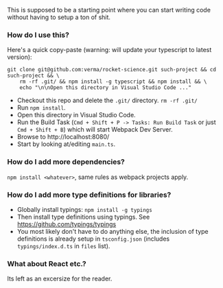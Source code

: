 This is supposed to be a starting point where you can start writing code without having to setup a ton of shit.

### How do I use this?

Here's a quick copy-paste (warning: will update your typescript to latest version):

    git clone git@github.com:verma/rocket-science.git such-project && cd such-project && \
        rm -rf .git/ && npm install -g typescript && npm install && \
        echo "\n\nOpen this directory in Visual Studio Code ..."

 - Checkout this repo and delete the `.git/` directory. `rm -rf .git/`
 - Run `npm install`.
 - Open this directory in Visual Studio Code.
 - Run the Build Task (`Cmd + Shift + P -> Tasks: Run Build Task` or just `Cmd + Shift + B`) which will start Webpack Dev Server.
 - Browse to http://localhost:8080/
 - Start by looking at/editing `main.ts`.

### How do I add more dependencies?
`npm install <whatever>`, same rules as webpack projects apply.

### How do I add more type definitions for libraries?

 - Globally install typings: `npm install -g typings`
 - Then install type definitions using typings. See https://github.com/typings/typings
 - You most likely don't have to do anything else, the inclusion of type definitions is already setup in `tsconfig.json` (includes `typings/index.d.ts` in `files` list).

### What about React etc.?
Its left as an excersize for the reader.
